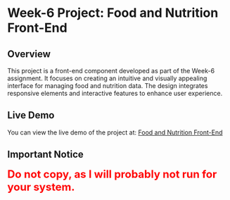 # Week-6 Project: Food and Nutrition Front-End

## Overview

This project is a front-end component developed as part of the Week-6 assignment. It focuses on creating an intuitive and visually appealing interface for managing food and nutrition data. The design integrates responsive elements and interactive features to enhance user experience.

## Live Demo

You can view the live demo of the project at: [Food and Nutrition Front-End](https://arijit-gotsomecodes.github.io/food-and-nutrition-main-frontend/)

## Important Notice

<span style="color: red; font-size: 24px; font-weight: bold;">**Do not copy, as I will probably not run for your system.**</span>
